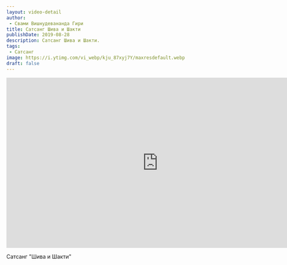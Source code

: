 ```yaml
---
layout: video-detail
author:
 - Свами Вишнудевананда Гири
title: Сатсанг Шива и Шакти
publishDate: 2019-08-28
description: Сатсанг Шива и Шакти. 
tags: 
 - Сатсанг
image: https://i.ytimg.com/vi_webp/kju_87xyj7Y/maxresdefault.webp
draft: false
---
```


<iframe width="790" height="444" src="https://www.youtube.com/embed/kju_87xyj7Y" frameborder="0" allowfullscreen=""></iframe> 

  Сатсанг "Шива и Шакти"

  

 